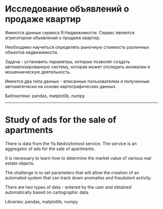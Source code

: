 # Исследование объявлений о продаже квартир

Имеются данные сервиса Я.Недвижимости. Сервис является агрегатором объявлений о продаже квартир.

Необходимо научиться определять рыночную стоимость различных объектов недвижимости.

Задача - установить параметры, которые позволят создать автоматизированную систему, которая может отследить аномалии и мошенническую деятельность.

Имеется два типа данных - вписанные пользователем и полученные автоматически на основе картографических данных.

Библиотеки: pandas, matplotlib, numpy
___
# Study of ads for the sale of apartments

There is data from the Ya.Nedvizhimost service. The service is an aggregator of ads for the sale of apartments.

It is necessary to learn how to determine the market value of various real estate objects.

The challenge is to set parameters that will allow the creation of an automated system that can track down anomalies and fraudulent activity.

There are two types of data - entered by the user and obtained automatically based on cartographic data.

Libraries: pandas, matplotlib, numpy